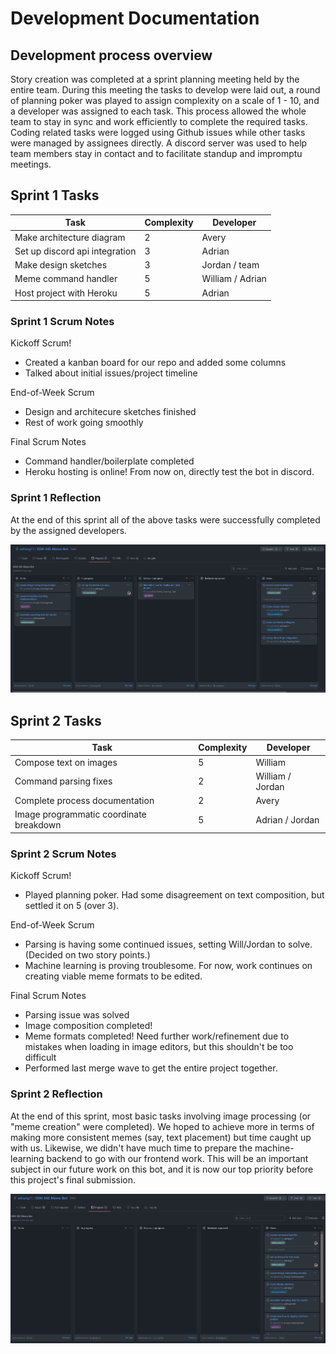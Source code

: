 # Development Documentation

## Development process overview

Story creation was completed at a sprint planning meeting held by the entire team. During this meeting the tasks to develop were laid out, a round of planning poker was played to assign complexity on a scale of 1 - 10, and a developer was assigned to each task. This process allowed the whole team to stay in sync and work efficiently to complete the required tasks. Coding related tasks were logged using Github issues while other tasks were managed by assignees directly. A discord server was used to help team members stay in contact and to facilitate standup and impromptu meetings.

## Sprint 1 Tasks

| Task                           | Complexity | Developer        |
| ------------------------------ | ---------- | ---------------- |
| Make architecture diagram      | 2          | Avery            |
| Set up discord api integration | 3          | Adrian           |
| Make design sketches           | 3          | Jordan / team    |
| Meme command handler           | 5          | William / Adrian |
| Host project with Heroku       | 5          | Adrian           |

### Sprint 1 Scrum Notes

Kickoff Scrum!

- Created a kanban board for our repo and added some columns
- Talked about initial issues/project timeline

End-of-Week Scrum

- Design and architecure sketches finished
- Rest of work going smoothly

Final Scrum Notes

- Command handler/boilerplate completed
- Heroku hosting is online! From now on, directly test the bot in discord.

### Sprint 1 Reflection

At the end of this sprint all of the above tasks were successfully completed by the assigned developers.

![Kanban board after sprint 1](./markdown_images/kanban.png)

## Sprint 2 Tasks

| Task                                    | Complexity | Developer        |
| --------------------------------------- | ---------- | ---------------- |
| Compose text on images                  | 5          | William          |
| Command parsing fixes                   | 2          | William / Jordan |
| Complete process documentation          | 2          | Avery            |
| Image programmatic coordinate breakdown | 5          | Adrian / Jordan  |

### Sprint 2 Scrum Notes

Kickoff Scrum!

- Played planning poker. Had some disagreement on text composition, but settled it on 5 (over 3).

End-of-Week Scrum

- Parsing is having some continued issues, setting Will/Jordan to solve. (Decided on two story points.)
- Machine learning is proving troublesome. For now, work continues on creating viable meme formats to be edited.

Final Scrum Notes

- Parsing issue was solved
- Image composition completed!
- Meme formats completed! Need further work/refinement due to mistakes when loading in image editors, but this shouldn't be too difficult
- Performed last merge wave to get the entire project together.

### Sprint 2 Reflection

At the end of this sprint, most basic tasks involving image processing (or "meme creation" were completed). We hoped to achieve more in terms of making more consistent memes (say, text placement) but time caught up with us. Likewise, we didn't have much time to prepare the machine-learning backend to go with our frontend work. This will be an important subject in our future work on this bot, and it is now our top priority before this project's final submission.

![Kanban board after sprint 2](./markdown_images/completed_kanban.png)